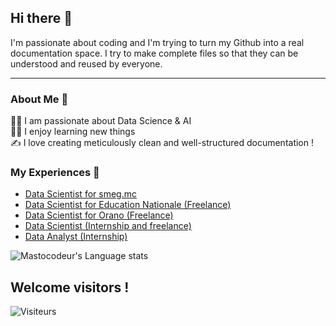 ## Hi there 👋

I'm passionate about coding and I'm trying to turn my Github into a real documentation space. I try to make complete files so that they can be understood and reused by everyone.
___

### About Me 🚀
👨‍💻 I am passionate about Data Science & AI </br>
🧑‍🎓 I enjoy learning new things </br>
✍️ I love creating meticulously clean and well-structured documentation !

### My Experiences 🙌
- [Data Scientist for smeg.mc](https://www.smeg.mc/) 
- [Data Scientist for Education Nationale (Freelance)](https://www.education.gouv.fr/)
- [Data Scientist for Orano (Freelance)](https://www.orano.group/fr) 
- [Data Scientist (Internship and freelance)](https://datacraft.paris/) 
- [Data Analyst (Internship)](https://omaj.fr/)




<!--![Mastocodeur's Github stats](https://github-readme-stats.vercel.app/api?username=Mastocodeur&show_icons=true&hide_border=true)&nbsp;&nbsp;-->
![Mastocodeur's Language stats](https://github-readme-stats-eight-theta.vercel.app/api/top-langs/?username=Mastocodeur&layout=compact&langs_count=8&hide_border=true)
<br />


## Welcome visitors ! 

![Visiteurs](https://visitor-badge.laobi.icu/badge?page_id=Mastocodeur.Mastocodeur)

<!--
**Mastocodeur/Mastocodeur** is a ✨ _special_ ✨ repository because its `README.md` (this file) appears on your GitHub profile.

Here are some ideas to get you started:

- 🔭 I’m currently working on ...
- 🌱 I’m currently learning ...
- 👯 I’m looking to collaborate on ...
- 🤔 I’m looking for help with ...
- 💬 Ask me about ...
- 📫 How to reach me: ...
- 😄 Pronouns: ...
- ⚡ Fun fact: ...
-->



